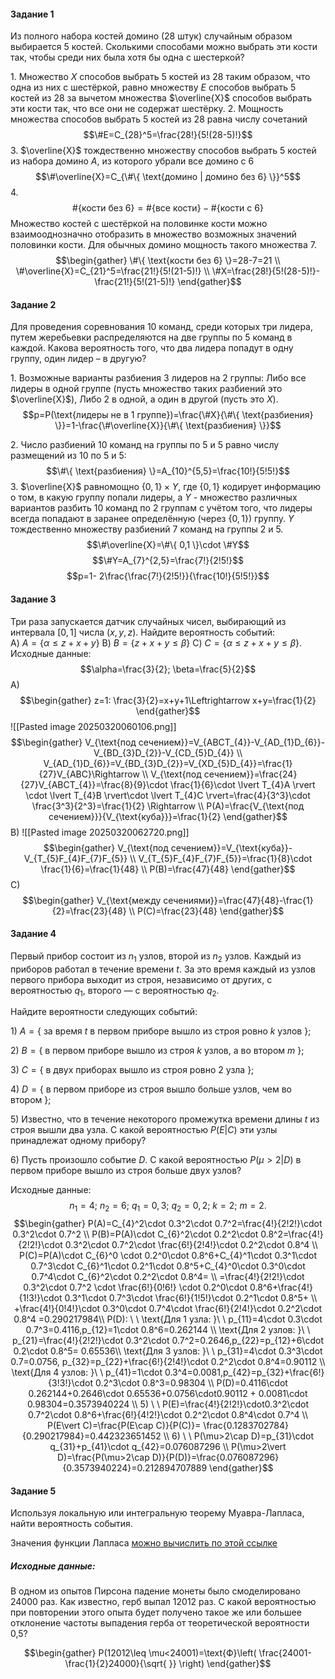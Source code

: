 #### Задание 1
Из полного набора костей домино (28 штук) случайным образом выбирается 5 костей. Сколькими способами можно выбрать эти кости так, чтобы среди них была хотя бы одна с шестеркой?

1\. Множество $X$ способов выбрать 5 костей из 28 таким образом, что одна из них с шестёркой, равно множеству $E$ способов выбрать 5 костей из 28 за вычетом множества $\overline{X}$ способов выбрать эти кости так, что все они не содержат шестёрку.
2\. Мощность множества способов выбрать 5 костей из 28 равна числу сочетаний
$$\#E=C_{28}^5=\frac{28!}{5!(28-5)!}$$
3\. $\overline{X}$ тождественно множеству способов выбрать 5 костей из набора домино $A$, из которого убрали все домино с 6
$$\#\overline{X}=C_{\#\{ \text{домино | домино без 6} \}}^5$$
4\. 
$$\#\{ \text{кости без 6} \}=\#\{ \text{все кости} \}-\#\{ \text{кости с 6} \} $$
Множество костей с шестёркой на половинке кости можно взаимооднозначно отобразить в множество возможных значений половинки кости. Для обычных домино мощность такого множества 7. 
$$\begin{gather}
\#\{ \text{кости без 6} \}=28-7=21 \\
\#\overline{X}=C_{21}^5=\frac{21!}{5!(21-5)!} \\
\#X=\frac{28!}{5!(28-5)!}-\frac{21!}{5!(21-5)!}
\end{gather}$$
#### Задание 2
Для проведения соревнования 10 команд, среди которых три лидера, путем жеребьевки распределяются на две группы по 5 команд в каждой. Какова вероятность того, что два лидера попадут в одну группу, один лидер – в другую?

1\. Возможные варианты разбиения 3 лидеров на 2 группы: 
Либо все лидеры в одной группе (пусть множество таких разбиений это $\overline{X}$),
Либо 2 в одной, а один в другой (пусть это $X$).
$$p=P(\text{лидеры не в 1 группе})=\frac{\#X}{\#\{ \text{разбиения} \}}=1-\frac{\#\overline{X}}{\#\{ \text{разбиения} \}}$$



2\. Число разбиений 10 команд на группы по 5 и 5 равно числу размещений из 10 по 5 и 5:
$$\#\{ \text{разбиения} \}=A_{10}^{5,5}=\frac{10!}{5!5!}$$
3\. $\overline{X}$ равномощно $\{ 0,1 \}\times Y$, где $\{ 0,1 \}$ кодирует информацию о том, в какую группу попали лидеры, а $Y$ - множество различных вариантов разбить 10 команд по 2 группам с учётом того, что лидеры всегда попадают в заранее определённую (через $\{ 0, 1 \}$) группу. $Y$ тождественно множеству разбиений 7 команд на группы 2 и 5.
$$\#\overline{X}=\#\{ 0,1 \}\cdot \#Y$$
$$\#Y=A_{7}^{2,5}=\frac{7!}{2!5!}$$
$$p=1- 2\frac{\frac{7!}{2!5!}}{\frac{10!}{5!5!}}$$

#### Задание 3
Три раза запускается датчик случайных чисел, выбирающий из интервала $[0,1]$ числа $(x,y,z)$. Найдите вероятность событий:  
A) $A=\left\{ \alpha \le z+x+y \right\}$
B) $B=\left\{ z+x+y \le \beta \right\}$
C) $C=\left\{ \alpha \le z+x+y \le \beta \right\}.$
Исходные данные:
$$\alpha=\frac{3}{2}; \beta=\frac{5}{2}$$
А) 
$$\begin{gather}
z=1: \frac{3}{2}=x+y+1\Leftrightarrow x+y=\frac{1}{2}
\end{gather}$$
![[Pasted image 20250320060106.png]]
$$\begin{gather}
V_{\text{под сечением}}=V_{ABCT_{4}}-V_{AD_{1}D_{6}}-V_{BD_{3}D_{2}}-V_{CD_{5}D_{4}} \\
V_{AD_{1}D_{6}}=V_{BD_{3}D_{2}}=V_{XD_{5}D_{4}}=\frac{1}{27}V_{ABC}\Rightarrow  \\
V_{\text{под сечением}}=\frac{24}{27}V_{ABCT_{4}}=\frac{8}{9}\cdot \frac{1}{6}\cdot \lvert T_{4}A \rvert \cdot \lvert T_{4}B \rvert\cdot \lvert T_{4}C \rvert=\frac{4}{3^3}\cdot \frac{3^3}{2^3}=\frac{1}{2}  \Rightarrow  \\
P(A)=\frac{V_{\text{под сечением}}}{V_{\text{куба}}}=\frac{1}{2}
\end{gather}$$
B)
![[Pasted image 20250320062720.png]]
$$\begin{gather}
V_{\text{под сечением}}=V_{\text{куба}}-V_{T_{5}F_{4}F_{7}F_{5}} \\
V_{T_{5}F_{4}F_{7}F_{5}}=\frac{1}{8}\cdot \frac{1}{6}=\frac{1}{48} \\
P(B)=\frac{47}{48}
\end{gather}$$
C)
$$\begin{gather}
V_{\text{между сечениями}}=\frac{47}{48}-\frac{1}{2}=\frac{23}{48} \\
P(C)=\frac{23}{48}
\end{gather}$$
#### Задание 4
Первый прибор состоит из $n_{1}$ узлов, второй из $n_{2}$ узлов. Каждый из приборов работал в течение времени $t.$ За это время каждый из узлов первого прибора выходит из строя, независимо от других, с вероятностью $q_{1}$, второго — с вероятностью $q_{2}$.

Найдите вероятности следующих событий:

$1)\ A=\{$ за время $t$ в первом приборе вышло из строя ровно $k$ узлов $\}$;

$2)$ $B=\{$ в первом приборе вышло из строя $k$ узлов, а во втором $m$ $\};$

$3)$ $C=\{$ в двух приборах вышло из строя ровно $2$ узла $\};$

$4)$ $D=\{$ в первом приборе из строя вышло больше узлов, чем во втором $\};$

$5)$ Известно, что в течение некоторого промежутка времени длины $t$ из строя вышли два узла. С какой вероятностью $P(E\vert C)$ эти узлы принадлежат одному прибору?

$6)$ Пусть произошло событие $D.$ С какой вероятностью $P(\mu>2\vert D)$ в первом приборе вышло из строя больше двух узлов?

Исходные данные:
$$n_1=4;\ n_2=6;\ q_1=0,3;\ q_2=0,2;\ k=2;\ m=2.$$
$$\begin{gather}
P(A)=C_{4}^2\cdot 0.3^2\cdot 0.7^2=\frac{4!}{2!2!}\cdot 0.3^2\cdot 0.7^2 \\
P(B)=P(A)\cdot C_{6}^2\cdot 0.2^2\cdot 0.8^2=\frac{4!}{2!2!}\cdot 0.3^2\cdot 0.7^2\cdot \frac{6!}{2!4!}\cdot 0.2^2\cdot 0.8^4 \\
P(C)=P(A)\cdot C_{6}^0 \cdot 0.2^0\cdot 0.8^6+C_{4}^1\cdot 0.3^1\cdot 0.7^3\cdot C_{6}^1\cdot 0.2^1\cdot 0.8^5+C_{4}^0\cdot 0.3^0\cdot 0.7^4\cdot C_{6}^2\cdot 0.2^2\cdot 0.8^4= \\
=\frac{4!}{2!2!}\cdot 0.3^2\cdot 0.7^2 \cdot \frac{6!}{0!6!} \cdot 0.2^0\cdot 0.8^6+\frac{4!}{1!3!}\cdot 0.3^1\cdot 0.7^3\cdot \frac{6!}{1!5!}\cdot 0.2^1\cdot 0.8^5+ \\
+\frac{4!}{0!4!}\cdot 0.3^0\cdot 0.7^4\cdot \frac{6!}{2!4!}\cdot 0.2^2\cdot 0.8^4 =0.290217984\\
P(D): \ \
\text{Для 1 узла: }\ \  p_{11}=4\cdot 0.3\cdot 0.7^3=0.4116,p_{12}=1\cdot 0.8^6=0.262144 \\
\text{Для 2 узлов: }\ \ p_{21}=\frac{4!}{2!2!}\cdot 0.3^2\cdot 0.7^2=0.2646,p_{22}=p_{12}+6\cdot 0.2\cdot 0.8^5= 0.65536\\
\text{Для 3 узлов: }\ \ p_{31}=4\cdot 0.3^3\cdot 0.7=0.0756, p_{32}=p_{22}+\frac{6!}{2!4!}\cdot 0.2^2\cdot 0.8^4=0.90112 \\
\text{Для 4 узлов: }\ \ p_{41}=1\cdot 0.3^4=0.0081,p_{42}=p_{32}+\frac{6!}{3!3!}\cdot 0.2^3\cdot 0.8^3=0.98304 \\
P(D)=0.4116\cdot 0.262144+0.2646\cdot 0.65536+0.0756\cdot0.90112 + 0.0081\cdot 0.98304=0.3573940224  \\
5) \ \ P(E)=\frac{4!}{2!2!}\cdot0.3^2\cdot 0.7^2\cdot 0.8^6+\frac{6!}{4!2!}\cdot 0.2^2\cdot 0.8^4\cdot 0.7^4 \\
P(E\vert C)=\frac{P(E\cap C)}{P(C)}= \frac{0.1283702784}{0.290217984}=0.442323651452 \\
6) \ \ P(\mu>2\cap D)=p_{31}\cdot q_{31}+p_{41}\cdot q_{42}=0.076087296 \\
P(\mu>2\vert D)=\frac{P(\mu>2\cap D)}{P(D)}=\frac{0.076087296}{0.3573940224}=0.212894707889
\end{gather}$$
#### Задание 5
Используя локальную или интегральную теорему Муавра-Лапласа, найти вероятность события.

Значения функции Лапласа [можно вычислить по этой ссылке](https://nomotex.bmstu.ru/visualization/theory-of-probability/mathematical-examples/2008/)
##### Исходные данные:

В одном из опытов Пирсона падение монеты было смоделировано 24000 раз. Как известно, герб выпал 12012 раз. С какой вероятностью при повторении этого опыта будет получено такое же или большее отклонение частоты выпадения герба от теоретической вероятности 0,5?

$$\begin{gather}
P(12012\leq \mu<24001)=\text{Ф}\left( \frac{24001-\frac{1}{2}24000}{\sqrt{  }} \right)
\end{gather}$$
